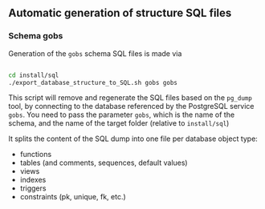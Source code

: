 ## Automatic generation of structure SQL files

### Schema gobs

Generation of the `gobs` schema SQL files is made via

```bash

cd install/sql
./export_database_structure_to_SQL.sh gobs gobs
```

This script will remove and regenerate the SQL files based on the `pg_dump` tool, by connecting to the database referenced by the PostgreSQL service `gobs`. You need to pass the parameter `gobs`, which is the name of the schema, and the name of the target folder (relative to `install/sql`)

It splits the content of the SQL dump into one file per database object type:

* functions
* tables (and comments, sequences, default values)
* views
* indexes
* triggers
* constraints (pk, unique, fk, etc.)

